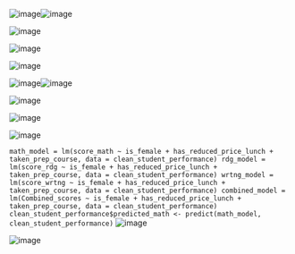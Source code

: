 
![image](https://github.com/Luke-J-Miller/CS5530/assets/111100132/c3c846a1-94cb-4f5d-a6af-ccbfc665c06a)![image](https://github.com/Luke-J-Miller/CS5530/assets/111100132/d13e1f5a-1d3a-46e5-9da9-43e092240a86)

![image](https://github.com/Luke-J-Miller/CS5530/assets/111100132/5c27084f-250d-4b65-bf2e-af6974b1e3c8)

![image](https://github.com/Luke-J-Miller/CS5530/assets/111100132/50625f89-108e-4e1a-ac0d-b21bc72d00c0)


![image](https://github.com/Luke-J-Miller/CS5530/assets/111100132/c8bbc6fb-d5e9-4f1f-a2a4-92007a42df0f)

![image](https://github.com/Luke-J-Miller/CS5530/assets/111100132/a409729c-18fc-4fe8-b6e9-c5910b2d12a2)![image](https://github.com/Luke-J-Miller/CS5530/assets/111100132/f434e885-ded8-41c5-b9c0-67e22b95eaad)

![image](https://github.com/Luke-J-Miller/CS5530/assets/111100132/ae9759a9-58f0-4df6-b116-24752dae2a33)

![image](https://github.com/Luke-J-Miller/CS5530/assets/111100132/8c096611-0969-44b1-a8a6-73cc6f1650f7)

![image](https://github.com/Luke-J-Miller/CS5530/assets/111100132/870c3bf3-27bc-4abc-b511-5a594ab16d03)

`math_model = lm(score_math ~ is_female + has_reduced_price_lunch + taken_prep_course, data = clean_student_performance)
rdg_model = lm(score_rdg ~ is_female + has_reduced_price_lunch + taken_prep_course, data = clean_student_performance)
wrtng_model = lm(score_wrtng ~ is_female + has_reduced_price_lunch + taken_prep_course, data = clean_student_performance)
combined_model = lm(Combined_scores ~ is_female + has_reduced_price_lunch + taken_prep_course, data = clean_student_performance)
clean_student_performance$predicted_math <- predict(math_model, clean_student_performance)`
![image](https://github.com/Luke-J-Miller/CS5530/assets/111100132/63011d74-ea52-4897-8786-3a30eb490e37)

![image](https://github.com/Luke-J-Miller/CS5530/assets/111100132/b47f24fd-d731-41ae-8f81-9f9ed17e856d)

